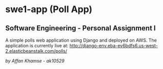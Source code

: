 # swe1-app (Poll App)
## Software Engineering - Personal Assignment I

A simple polls web application using Django and deployed on AWS. The application is currently live at: http://django-env.eba-ev6bdfs6.us-west-2.elasticbeanstalk.com/polls/

*by Affan Khamse - ak10529*
